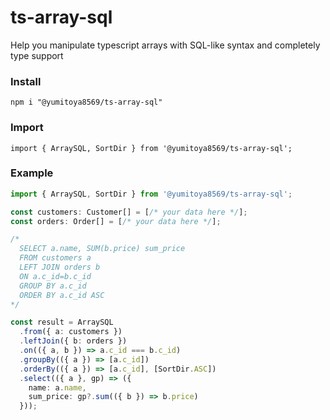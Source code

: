# ts-array-sql
Help you manipulate typescript arrays with SQL-like syntax and completely type support

### Install
```
npm i "@yumitoya8569/ts-array-sql"
```

### Import
```
import { ArraySQL, SortDir } from '@yumitoya8569/ts-array-sql';
```

### Example
```typescript
import { ArraySQL, SortDir } from '@yumitoya8569/ts-array-sql';

const customers: Customer[] = [/* your data here */];
const orders: Order[] = [/* your data here */];

/* 
  SELECT a.name, SUM(b.price) sum_price
  FROM customers a
  LEFT JOIN orders b
  ON a.c_id=b.c_id
  GROUP BY a.c_id
  ORDER BY a.c_id ASC
*/

const result = ArraySQL
  .from({ a: customers })
  .leftJoin({ b: orders })
  .on(({ a, b }) => a.c_id === b.c_id)
  .groupBy(({ a }) => [a.c_id])
  .orderBy(({ a }) => [a.c_id], [SortDir.ASC])
  .select(({ a }, gp) => ({
    name: a.name,
    sum_price: gp?.sum(({ b }) => b.price)
  }));

```
